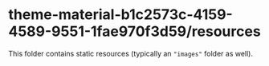 # theme-material-b1c2573c-4159-4589-9551-1fae970f3d59/resources

This folder contains static resources (typically an `"images"` folder as well).
